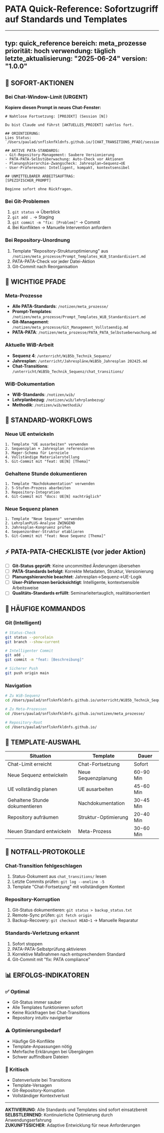 # PATA Quick-Reference: Sofortzugriff auf Standards und Templates

---
typ: quick_reference
bereich: meta_prozesse
priorität: hoch
verwendung: täglich
letzte_aktualisierung: "2025-06-24"
version: "1.0.0"
---

## 🚀 **SOFORT-AKTIONEN**

### Bei Chat-Window-Limit (URGENT)
**Kopiere diesen Prompt in neues Chat-Fenster:**
```
# Nahtlose Fortsetzung: [PROJEKT] (Session [N])

Du bist Claude und führst [AKTUELLES_PROJEKT] nahtlos fort.

## ORIENTIERUNG:
Lies Status: `/Users/paulad/snflsknfkldnfs.github.io/[CHAT_TRANSITIONS_PFAD]/session_status.md`

## AKTIVE PATA-STANDARDS:
- Git-Repository-Management: Saubere Versionierung
- PATA-PATA-Selbstüberwachung: Auto-Check vor Aktionen
- Planungshierarchie-Zwangscheck: Jahresplan→Sequenz→UE
- User-Präferenzen: Intelligent, kompakt, kontextsensibel

## UNMITTELBARER ARBEITSAUFTRAG:
[SPEZIFISCHER_PROMPT]

Beginne sofort ohne Rückfragen.
```

### Bei Git-Problemen
1. `git status` → Überblick
2. `git add .` → Staging  
3. `git commit -m "fix: [Problem]"` → Commit
4. Bei Konflikten → Manuelle Intervention anfordern

### Bei Repository-Unordnung
1. Template "Repository-Strukturoptimierung" aus `/notizen/meta_prozesse/Prompt_Templates_WiB_Standardisiert.md`
2. PATA-PATA-Check vor jeder Datei-Aktion
3. Git-Commit nach Reorganisation

## 📁 **WICHTIGE PFADE**

### Meta-Prozesse
- **Alle PATA-Standards**: `/notizen/meta_prozesse/`
- **Prompt-Templates**: `/notizen/meta_prozesse/Prompt_Templates_WiB_Standardisiert.md`
- **Git-Management**: `/notizen/meta_prozesse/Git_Management_Vollstaendig.md`
- **PATA-PATA**: `/notizen/meta_prozesse/PATA_PATA_Selbstueberwachung.md`

### Aktuelle WiB-Arbeit
- **Sequenz 4**: `/unterricht/WiB5b_Technik_Sequenz/`
- **Jahresplan**: `/unterricht/Jahrespläne/WiB5b_Jahresplan 202425.md`
- **Chat-Transitions**: `/unterricht/WiB5b_Technik_Sequenz/chat_transitions/`

### WiB-Dokumentation
- **WiB-Standards**: `/notizen/wib/`
- **Lehrplanbezug**: `/notizen/wib/lehrplanbezug/`
- **Methodik**: `/notizen/wib/methodik/`

## 🎯 **STANDARD-WORKFLOWS**

### Neue UE entwickeln
```
1. Template "UE ausarbeiten" verwenden
2. Sequenzplan + Jahresplan referenzieren
3. Mager-Schema für Lernziele
4. Vollständige Materialerstellung
5. Git-Commit mit "feat: UE[N] [Thema]"
```

### Gehaltene Stunde dokumentieren
```
1. Template "Nachdokumentation" verwenden
2. 5-Stufen-Prozess abarbeiten
3. Repository-Integration
4. Git-Commit mit "docs: UE[N] nachträglich"
```

### Neue Sequenz planen
```
1. Template "Neue Sequenz" verwenden  
2. LehrplanPLUS-Analyse ZWINGEND
3. Jahresplan-Kongruenz prüfen
4. Sequenzordner-Struktur etablieren
5. Git-Commit mit "feat: Neue Sequenz [Thema]"
```

## ⚡ **PATA-PATA-CHECKLISTE** (vor jeder Aktion)

- [ ] **Git-Status geprüft**: Keine uncommitted Änderungen übersehen
- [ ] **PATA-Standards befolgt**: Korrekte Metadaten, Struktur, Versionierung
- [ ] **Planungshierarchie beachtet**: Jahresplan→Sequenz→UE-Logik
- [ ] **User-Präferenzen berücksichtigt**: Intelligente, kontextsensible Arbeitsweise
- [ ] **Qualitäts-Standards erfüllt**: Seminarleitertauglich, realitätsorientiert

## 🔧 **HÄUFIGE KOMMANDOS**

### Git (Intelligent)
```bash
# Status-Check
git status --porcelain
git branch --show-current

# Intelligenter Commit  
git add .
git commit -m "feat: [Beschreibung]"

# Sicherer Push
git push origin main
```

### Navigation
```bash
# Zu WiB-Sequenz
cd /Users/paulad/snflsknfkldnfs.github.io/unterricht/WiB5b_Technik_Sequenz/

# Zu Meta-Prozessen
cd /Users/paulad/snflsknfkldnfs.github.io/notizen/meta_prozesse/

# Repository-Root
cd /Users/paulad/snflsknfkldnfs.github.io/
```

## 🎪 **TEMPLATE-AUSWAHL**

| Situation | Template | Dauer |
|-----------|----------|--------|
| Chat-Limit erreicht | Chat-Fortsetzung | Sofort |
| Neue Sequenz entwickeln | Neue Sequenzplanung | 60-90 Min |
| UE vollständig planen | UE ausarbeiten | 45-60 Min |  
| Gehaltene Stunde dokumentieren | Nachdokumentation | 30-45 Min |
| Repository aufräumen | Struktur-Optimierung | 20-40 Min |
| Neuen Standard entwickeln | Meta-Prozess | 30-60 Min |

## 🚨 **NOTFALL-PROTOKOLLE**

### Chat-Transition fehlgeschlagen
1. Status-Dokument aus `chat_transitions/` lesen
2. Letzte Commits prüfen: `git log --oneline -5`
3. Template "Chat-Fortsetzung" mit vollständigem Kontext

### Repository-Korruption
1. Git-Status dokumentieren: `git status > backup_status.txt`
2. Remote-Sync prüfen: `git fetch origin`
3. Backup-Recovery: `git checkout HEAD~1` → Manuelle Reparatur

### Standards-Verletzung erkannt
1. Sofort stoppen
2. PATA-PATA-Selbstprüfung aktivieren
3. Korrektive Maßnahmen nach entsprechendem Standard
4. Git-Commit mit "fix: PATA compliance"

## 📊 **ERFOLGS-INDIKATOREN**

### ✅ Optimal
- Git-Status immer sauber
- Alle Templates funktionieren sofort
- Keine Rückfragen bei Chat-Transitions
- Repository intuitiv navigierbar

### ⚠️ Optimierungsbedarf
- Häufige Git-Konflikte
- Template-Anpassungen nötig
- Mehrfache Erklärungen bei Übergängen
- Schwer auffindbare Dateien

### 🚨 Kritisch
- Datenverluste bei Transitions
- Template-Versagen
- Git-Repository-Korruption
- Vollständiger Kontextverlust

---

**AKTIVIERUNG**: Alle Standards und Templates sind sofort einsatzbereit  
**SELBSTLERNEND**: Kontinuierliche Optimierung durch Anwendungserfahrung  
**ZUKUNFTSSICHER**: Adaptive Entwicklung für neue Anforderungen